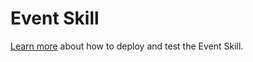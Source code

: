 # Event Skill

[Learn more](https://aka.ms/bfexperimentalskills) about how to deploy and test the Event Skill.